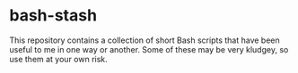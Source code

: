 bash-stash
==========

This repository contains a collection of short Bash scripts that have been useful to me in one way or another. Some of these may be very kludgey, so use them at your own risk.
